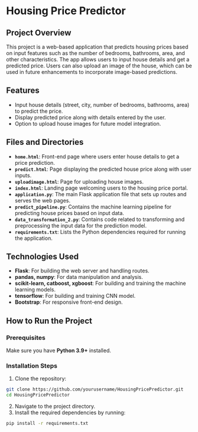 # Housing Price Predictor

## Project Overview

This project is a web-based application that predicts housing prices based on input features such as the number of bedrooms, bathrooms, area, and other characteristics. The app allows users to input house details and get a predicted price. Users can also upload an image of the house, which can be used in future enhancements to incorporate image-based predictions.

## Features

- Input house details (street, city, number of bedrooms, bathrooms, area) to predict the price.
- Display predicted price along with details entered by the user.
- Option to upload house images for future model integration.

## Files and Directories

- **`home.html`**: Front-end page where users enter house details to get a price prediction.
- **`predict.html`**: Page displaying the predicted house price along with user inputs.
- **`uploadimage.html`**: Page for uploading house images.
- **`index.html`**: Landing page welcoming users to the housing price portal.
- **`application.py`**: The main Flask application file that sets up routes and serves the web pages.
- **`predict_pipeline.py`**: Contains the machine learning pipeline for predicting house prices based on input data.
- **`data_transformation_2.py`**: Contains code related to transforming and preprocessing the input data for the prediction model.
- **`requirements.txt`**: Lists the Python dependencies required for running the application.

## Technologies Used

- **Flask**: For building the web server and handling routes.
- **pandas, numpy**: For data manipulation and analysis.
- **scikit-learn, catboost, xgboost**: For building and training the machine learning models.
- **tensorflow**: For building and training CNN model.
- **Bootstrap**: For responsive front-end design.

## How to Run the Project

### Prerequisites

Make sure you have **Python 3.9+** installed.

### Installation Steps

1. Clone the repository:

```bash
git clone https://github.com/yourusername/HousingPricePredictor.git
cd HousingPricePredictor
```
2. Navigate to the project directory.
3. Install the required dependencies by running:

```bash
pip install -r requirements.txt
